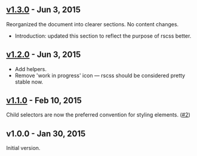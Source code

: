 ## [v1.3.0] - Jun  3, 2015

Reorganized the document into clearer sections. No content changes.

* Introduction: updated this section to reflect the purpose of rscss better.

## [v1.2.0] - Jun  3, 2015

* Add helpers.
* Remove 'work in progress' icon — rscss should be considered pretty stable now.

## [v1.1.0] - Feb 10, 2015

Child selectors are now the preferred convention for styling elements. ([#2])

## v1.0.0 - Jan 30, 2015

Initial version.

[#2]: https://github.com/rstacruz/rscss/issues/2
[v1.1.0]: https://github.com/rstacruz/rscss/compare/v1.0.0...v1.1.0
[v1.2.0]: https://github.com/rstacruz/rscss/compare/v1.1.0...v1.2.0
[v1.3.0]: https://github.com/rstacruz/rscss/compare/v.1.2.0...v1.3.0

